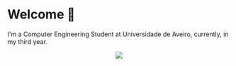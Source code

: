 # Welcome 👋
I'm a Computer Engineering Student at Universidade de Aveiro, currently, in my third year.

<div align="center">
  <picture height="150em">
    <source 
      srcset="https://github-readme-stats.vercel.app/api/top-langs/?username=Gui113893&layout=compact&langs_count=8&theme=dark"
      media="(prefers-color-scheme: dark)"
    />
    <source
      srcset="https://github-readme-stats.vercel.app/api/top-langs/?username=Gui113893&layout=compact&langs_count=8"
      media="(prefers-color-scheme: light), (prefers-color-scheme: no-preference)"
    />
    <img src="https://github-readme-stats.vercel.app/api/top-langs/?username=Gui113893&layout=compact&langs_count=8" />
  </picture>
</div>



